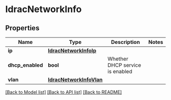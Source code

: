 # IdracNetworkInfo

## Properties
Name | Type | Description | Notes
------------ | ------------- | ------------- | -------------
**ip** | [**IdracNetworkInfoIp**](IdracNetworkInfoIp.md) |  | 
**dhcp_enabled** | **bool** | Whether DHCP service is enabled | 
**vlan** | [**IdracNetworkInfoVlan**](IdracNetworkInfoVlan.md) |  | 

[[Back to Model list]](../README.md#documentation-for-models) [[Back to API list]](../README.md#documentation-for-api-endpoints) [[Back to README]](../README.md)

